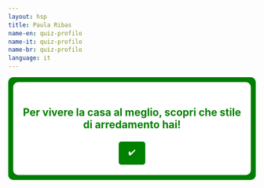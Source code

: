 ```yaml
---
layout: hsp
title: Paula Ribas
name-en: quiz-profilo
name-it: quiz-profilo
name-br: quiz-profilo
language: it
---
```


<section style="background-color: green; color: darkgreen; padding: 10px; border-radius: 10px;">
  <div class="quiz-container">
    <!--
    -->
    <div class="domande">
        <!--
        <h1>Scopri il tuo stile</h1>
        -->
        <h1>Per <b>vivere</b> la casa al <b>meglio</b>, <b>scopri</b> che stile di arredamento <b>hai</b>!</h1>
        <div id="question-container">
            <!-- Qui verrà mostrata una domanda alla volta -->
        </div>
        <!--
        -->
        <div class="button-container">
            <div id="prev-btn-container">
                <button class="nav-btn" id="prev-btn" onclick="prevQuestion()" style="display:none;">↩️</button>
            </div>
            <div id="next-btn-container">
                <button class="nav-btn" id="next-btn" onclick="nextQuestion()">✔️</button>
            </div>
            <div id="submit-btn-container">
                <button class="submit-btn" id="submit-btn" onclick="submitQuiz()" style="display:none;">Scopri il risultato</button>
            </div>
        </div>
        <!-- 
        -->
    </div>
    <div id="result">
        <img src="/assets/img/quiz/meme.jpg" alt="Meme" style="width: 320px; height: auto; display: block; margin: 0 auto;">
        <h2>Il tuo profilo è: <span id="profile-result"></span></h2>
        <p id="profile-description"></p>
        <!--<h3>Curiosità:</h3>-->
        <p id="profile-curiosita"></p>
        <h3>Punteggio:</h3>
        <p id="profile-score"></p>
    </div>

  </div>

<script>
    const questions = [
        { 
            question: "Quale di questi ambienti ti fa sentire più rilassato?",
            answers: ["/assets/img/quiz/domandaA_soggiorno/soggiorno1.png", "/assets/img/quiz/domandaA_soggiorno/soggiorno2.png", "/assets/img/quiz/domandaA_soggiorno/soggiorno3.png", "/assets/img/quiz/domandaA_soggiorno/soggiorno4.png", "/assets/img/quiz/domandaA_soggiorno/soggiorno5.png", "/assets/img/quiz/domandaA_soggiorno/soggiorno6.png", "/assets/img/quiz/domandaA_soggiorno/soggiorno7.png"],
            scores: [1, 2, 3, 4, 5, 6, 7] // Punteggi assegnati per ogni risposta
        },
        { 
            question: "Quale stile di camera da letto sceglieresti per sentirti più accogliente?",
            answers: ["/assets/img/quiz/domandaB_camere/camere1.png", "/assets/img/quiz/domandaB_camere/camere2.png", "/assets/img/quiz/domandaB_camere/camere3.png", "/assets/img/quiz/domandaB_camere/camere4.png", "/assets/img/quiz/domandaB_camere/camere5.png", "/assets/img/quiz/domandaB_camere/camere6.png", "/assets/img/quiz/domandaB_camere/camere7.png"],
            scores: [1, 2, 3, 4, 5, 6, 7] // Punteggi assegnati per ogni risposta
        },
        { 
            question: "Quale di queste cucine sembra la più funzionale per il tuo stile di vita?",
            answers: ["/assets/img/quiz/domandaC_cucina/cucina1.png", "/assets/img/quiz/domandaC_cucina/cucina2.png", "/assets/img/quiz/domandaC_cucina/cucina3.png", "/assets/img/quiz/domandaC_cucina/cucina4.png", "/assets/img/quiz/domandaC_cucina/cucina5.png", "/assets/img/quiz/domandaC_cucina/cucina6.png", "/assets/img/quiz/domandaC_cucina/cucina7.png"],
            scores: [1, 2, 3, 4, 5, 6, 7] // Punteggi assegnati per ogni risposta
        },
        { 
            question: "Quale di questi ambienti di lavoro ti fa sentire più produttivo?",
            answers: ["/assets/img/quiz/domandaD_studio/studio1.png", "/assets/img/quiz/domandaD_studio/studio2.png", "/assets/img/quiz/domandaD_studio/studio3.png", "/assets/img/quiz/domandaD_studio/studio4.png", "/assets/img/quiz/domandaD_studio/studio5.png", "/assets/img/quiz/domandaD_studio/studio6.png", "/assets/img/quiz/domandaD_studio/studio7.png"],
            scores: [1, 2, 3, 4, 5, 6, 7] // Punteggi assegnati per ogni risposta
        },
        { 
            question: "Quale di queste sale da pranzo sarebbe lo spazio perfetto per un pasto in famiglia?",
            answers: ["/assets/img/quiz/domandaE_pranzo/pranzo1.png", "/assets/img/quiz/domandaE_pranzo/pranzo2.png", "/assets/img/quiz/domandaE_pranzo/pranzo3.png", "/assets/img/quiz/domandaE_pranzo/pranzo4.png", "/assets/img/quiz/domandaE_pranzo/pranzo5.png", "/assets/img/quiz/domandaE_pranzo/pranzo6.png", "/assets/img/quiz/domandaE_pranzo/pranzo7.png"],
            scores: [1, 2, 3, 4, 5, 6, 7] // Punteggi assegnati per ogni risposta
        },
        { 
            question: "Quale di questi bagni ti fa sentire più rinvigorito?",
            answers: ["/assets/img/quiz/domandaF_bagno/bagno1.png", "/assets/img/quiz/domandaF_bagno/bagno2.png", "/assets/img/quiz/domandaF_bagno/bagno3.png", "/assets/img/quiz/domandaF_bagno/bagno4.png", "/assets/img/quiz/domandaF_bagno/bagno5.png", "/assets/img/quiz/domandaF_bagno/bagno6.png", "/assets/img/quiz/domandaF_bagno/bagno7.png"],
            scores: [1, 2, 3, 4, 5, 6, 7] // Punteggi assegnati per ogni risposta
        },
        { 
            question: "Quale di questi elementi decorativi vorresti avere a casa tua?",
            answers: ["/assets/img/quiz/domandaG_elemento/elemento1.png", "/assets/img/quiz/domandaG_elemento/elemento2.png", "/assets/img/quiz/domandaG_elemento/elemento3.png", "/assets/img/quiz/domandaG_elemento/elemento4.png", "/assets/img/quiz/domandaG_elemento/elemento5.png", "/assets/img/quiz/domandaG_elemento/elemento6.png", "/assets/img/quiz/domandaG_elemento/elemento7.png"],
            scores: [1, 2, 3, 4, 5, 6, 7] // Punteggi assegnati per ogni risposta
        },
        { 
            question: "Quale di questi spazi esterni ti fa venir voglia di trascorrere più tempo all'aperto?",
            answers: ["/assets/img/quiz/domandaH_esterno/esterno1.png", "/assets/img/quiz/domandaH_esterno/esterno2.png", "/assets/img/quiz/domandaH_esterno/esterno3.png", "/assets/img/quiz/domandaH_esterno/esterno4.png", "/assets/img/quiz/domandaH_esterno/esterno5.png", "/assets/img/quiz/domandaH_esterno/esterno6.png", "/assets/img/quiz/domandaH_esterno/esterno7.png"],
            scores: [1, 2, 3, 4, 5, 6, 7] // Punteggi assegnati per ogni risposta
        },
        { 
            question: "Quale di queste palette di colori ti farebbe sentire più in pace nel tuo soggiorno?",
            answers: ["/assets/img/quiz/domandaI_palette/palette1.png", "/assets/img/quiz/domandaI_palette/palette2.png", "/assets/img/quiz/domandaI_palette/palette3.png", "/assets/img/quiz/domandaI_palette/palette4.png", "/assets/img/quiz/domandaI_palette/palette5.png", "/assets/img/quiz/domandaI_palette/palette6.png", "/assets/img/quiz/domandaI_palette/palette7.png"],
            scores: [1, 2, 3, 4, 5, 6, 7] // Punteggi assegnati per ogni risposta
        }
    ];

    const profiles = [
        { color: "Minimalista Moderno", description: "Per creare un ambiente minimalista e funzionale, scegli mobili multifunzionali come divani letto o tavoli allungabili, che ottimizzano lo spazio senza compromettere il design. Colori neutri come bianco, grigio e beige mantengono una sensazione di tranquillità, mentre trame morbide e pochi oggetti decorativi mantengono l'ambiente leggero e ordinato. Evita l'eccesso di mobili o accessori e opta per linee semplici e pulite.", curiosita: "Persona pratica e organizzata, ama ambienti puliti e privi di eccessi. Cerca equilibrio e tranquillità, mantenendo la vita ordinata e serena." },
        { color: "Scandinavo Naturale", description: "Mobili in legno chiaro, tessuti morbidi come coperte e tappeti soffici, e toni pastello massimizzano la luce naturale. Prediligi mobili dalle linee semplici e sfrutta al meglio le finestre per far entrare la luce. Le piante aggiungono vita e freschezza all’ambiente, creando uno spazio accogliente e funzionale.", curiosita: "Calmo e amante della natura, preferisce la semplicità e un ambiente che trasmetta pace. La sua personalità è legata alla tranquillità e alla praticità." },
        { color: "Industriale Urbano", description: "Materiali come metallo, legno e cemento sono fondamentali per lo stile industriale. Usa scaffali in acciaio, lampade con cavi a vista e mobili in legno grezzo. Colori scuri e neutri come il grigio, il nero e i toni metallici dominano. Spazi aperti e pezzi grandi come divani modulari creano un senso di ampiezza e urbanità.", curiosita: "Urbano e moderno, ama funzionalità e estetica semplice. La personalità è diretta, con un apprezzamento per l’essenziale e robusto." },
        { color: "Classico ed Elegante", description: "Scegli mobili di qualità con linee tradizionali e finiture raffinate. Toni neutri come beige e crema creano una base armoniosa, e dettagli in oro o argento aggiungono un tocco di sofisticazione. Mobili imbottiti confortevoli e tende pesanti sono perfetti per un tocco di eleganza.", curiosita: "Persona sofisticata, che valorizza tradizione e eleganza. Organizzata e in cerca di equilibrio, preferisce ambienti raffinati e simmetrici." },
        { color: "Rustico Accogliente", description: "Usa mobili in legno massiccio e pezzi che trasmettono calore, come poltrone in pelle e coperte di lana. Colori caldi come il terracotta, il marrone e il verde muschio evocano la natura. Una luce soffusa e elementi naturali come cesti di vimini e tessuti rustici completano l’ambiente.", curiosita: "Persona calorosa e legata alla famiglia, ama il comfort e l’intimità. Ha una forte connessione con la tradizione e i valori familiari." },
        { color: "Boho Rilassato", description: "Incorpora elementi naturali come legno, rattan e tessuti in fibre naturali. Aggiungi cuscini colorati, tappeti etnici e tende leggere, creando un'atmosfera rilassante e piena di personalità. Piante e pezzi artigianali sono essenziali per un tocco di originalità. Combina mobili vintage con elementi contemporanei per creare un ambiente accogliente che rifletta la tua libertà creativa.", curiosita: "Creativo e libero, preferisce un ambiente rilassato e colorato. Riflette una personalità artistica e gioiosa, che ama l'originalità." },
        { color: "Eclettico e Vivace", description: "Combina diverse influenze e colori. Scegli oggetti decorativi audaci come tappeti colorati e opere d'arte appariscenti. Mobili vintage e moderni si mescolano in uno spazio vivace e dinamico. Sperimenta con texture e stampe per creare un ambiente che rifletta la tua personalità.", curiosita: "Estroverso e dinamico, ama sperimentare e combinare stili diversi. Ha una personalità vibrante e sempre in evoluzione." }
    ]; // Profilo e descrizione

    let currentQuestion = 0; // Tiene traccia della domanda corrente
    let swiper; // Per inizializzare Swiper

    // Funzione per caricare la domanda corrente
    function loadQuestion(questionIndex) {
        const questionContainer = document.getElementById("question-container");
        questionContainer.innerHTML = ""; // Pulisce il contenuto corrente

        const questionElement = document.createElement("div");
        questionElement.classList.add("question");
        
        const questionTitle = document.createElement("h3");
        questionTitle.textContent = `${questionIndex + 1}. ${questions[questionIndex].question}`;
        questionElement.appendChild(questionTitle);

        // Istruzione per scorrere
        const instruction = document.createElement("p");
        instruction.textContent = "Scorri a destra o a sinistra per vedere altri stili";
        instruction.style.fontStyle = "italic";
        questionElement.appendChild(instruction);
        
        // Creazione dello slider
        const swiperContainer = document.createElement("div");
        swiperContainer.classList.add("swiper-container");
        
        const swiperWrapper = document.createElement("div");
        swiperWrapper.classList.add("swiper-wrapper");

        // Aggiungi le immagini alle slide
        questions[questionIndex].answers.forEach((answer, i) => {
            const slide = document.createElement("div");
            slide.classList.add("swiper-slide");
            const img = document.createElement("img");
            img.src = answer;
            img.alt = answer.split('/').pop();
            img.dataset.profile = i;
            img.onclick = () => selectAnswer(questionIndex, i);
            slide.appendChild(img);
            swiperWrapper.appendChild(slide);
        });

        swiperContainer.appendChild(swiperWrapper);
        questionElement.appendChild(swiperContainer);
        questionContainer.appendChild(questionElement);
        
        // Inizializza Swiper
        swiper = new Swiper(swiperContainer, {
            loop: false,
            pagination: {
                el: '.swiper-pagination',
                clickable: true,
            },
            navigation: {
                nextEl: '.swiper-button-next',
                prevEl: '.swiper-button-prev',
            },
            on: {
                slideChange: function () {
                    // Aggiorna la risposta selezionata in base alla slide corrente
                    const currentIndex = swiper.activeIndex;
                    questions[questionIndex].selectedProfile = currentIndex;
                }
            }
        });
        
        // Controllo visibilità pulsanti
        document.getElementById("prev-btn").style.display = questionIndex > 0 ? "inline-block" : "none";
        document.getElementById("next-btn").style.display = questionIndex < questions.length - 1 ? "inline-block" : "none";
        document.getElementById("submit-btn").style.display = questionIndex === questions.length - 1 ? "inline-block" : "none";
    }

    // Funzione per selezionare una risposta
    function selectAnswer(questionIndex, profileIndex) {
        // Assegna il profilo alla domanda selezionata
        questions[questionIndex].selectedProfile = profileIndex;
    }

    // Funzione per andare alla domanda successiva
    function nextQuestion() {
        if (currentQuestion < questions.length - 1) {
            currentQuestion++;
            loadQuestion(currentQuestion);
        }
    }

    // Funzione per tornare alla domanda precedente
    function prevQuestion() {
        if (currentQuestion > 0) {
            currentQuestion--;
            loadQuestion(currentQuestion);
        }
    }

    // Funzione per calcolare il risultato
function submitQuiz() {
    let totalScore = 0; // Inizializza il punteggio totale

    // Somma i punteggi delle risposte selezionate
    questions.forEach(q => {
        if (q.selectedProfile !== undefined) {
            totalScore += q.scores[q.selectedProfile];
        }
    });

    // Determina il profilo in base al punteggio
    let resultProfileIndex;
    if (totalScore >= 1 && totalScore <= 11) {
        resultProfileIndex = 0; // Minimalista Moderno
    } else if (totalScore >= 12 && totalScore <= 20) {
        resultProfileIndex = 1; // Scandinavo Naturale
    } else if (totalScore >= 21 && totalScore <= 33) {
        resultProfileIndex = 2; // Industriale Urbano
    } else if (totalScore >= 34 && totalScore <= 44) {
        resultProfileIndex = 3; // Classico ed Elegante
    } else if (totalScore >= 45 && totalScore <= 50) {
        resultProfileIndex = 4; // Rustico Accogliente
    } else if (totalScore >= 51 && totalScore <= 59) {
        resultProfileIndex = 5; // Boho Rilassato
    } else if (totalScore >= 60 && totalScore <= 63) {
        resultProfileIndex = 6; // Eclettico e Vivace
    }

    // Prende il profilo dall'array profiles
    const resultProfile = profiles[resultProfileIndex];

    // Nasconde il contenuto del quiz e i pulsanti
    document.querySelector(".domande").style.display = "none";

    // Mostra il risultato insieme al punteggio totale
    const resultElement = document.getElementById("result");
    const profileResult = document.getElementById("profile-result");
    const profileDescription = document.getElementById("profile-description");
    const profileCuriosita = document.getElementById("profile-curiosita"); 
    const profileScore = document.getElementById("profile-score"); 

    profileResult.textContent = resultProfile.color;
    profileDescription.textContent = `${resultProfile.description}`;
    profileCuriosita.textContent = `${resultProfile.curiosita}`;
    profileScore.textContent = `Hai ottenuto un punteggio di ${totalScore}.`;
    resultElement.style.display = "block";
}

    // Carica la prima domanda all'avvio
    window.onload = () => loadQuestion(currentQuestion);
</script>

  <style>

    /* Cambia il colore del testo h1 in verde */
    h1 {
      color: green;
    }

    .quiz-container {
      max-width: 800px;
      margin: 0 auto;
      padding: 20px;
      background-color: #fff;
      border-radius: 10px;
      box-shadow: 0 0 10px rgba(0, 0, 0, 0.1);
      text-align: center;
    }

    .question {
      margin-bottom: 20px;
    }

    .question h3 {
      font-size: 1.5em;
      margin-bottom: 20px;
    }

    /* Stile per il contenitore Swiper */
    .swiper-container {
      width: 100%;
      /*height: auto;*/
      height: 300px;
      overflow: hidden;
      position: relative;
    }

    .swiper-slide {
      display: flex;
      justify-content: center;
      align-items: center;
      cursor: pointer;
      width: 80%; /* Mostra solo il 80% di ogni slide */
      margin: 0 auto;
    }

    /* Stile per le immagini */
    .swiper-slide img {
      width: 100%;
      height: auto;
      object-fit: cover;
      /*border-radius: 10px;*/
    }

    .submit-btn,
    .nav-btn {
      display: block;
      margin: 20px auto;
      padding: 10px 20px;
      background-color: green;
      color: #fff;
      border: none;
      border-radius: 5px;
      cursor: pointer;
      font-size: 16px;
    }

    .submit-btn:hover,
    .nav-btn:hover {
      background-color: darkgreen;
    }

    #result {
      display: none;
      margin-top: 20px;
    }
    #result h2 {
/*
      font-size: 1.5em;
      color: #3498db;
*/
    }
    .styles-transparent .styles-NavigationDesktop {
      transition: background-color .4s var(--rock-dove);
      background-color: #fff;
      transition: 0.4s;
    }

    .button-container {
        position: relative;
        display: flex;
        justify-content: space-between; /* Cambia da center a space-between */
        align-items: center;
        margin-top: 20px;
        height: 50px; /* Mantieni un'altezza fissa per garantire l'allineamento */
    }

    #prev-btn-container {
        flex: 1; /* Permette al contenitore di occupare spazio */
    }

    #next-btn-container {
        flex: 1; /* Permette al contenitore di occupare spazio */
        display: flex;
        justify-content: center; /* Centra il pulsante "Next" */
    }

    #submit-btn-container {
        flex: 1; /* Permette al contenitore di occupare spazio */
        display: flex;
        justify-content: center; /* Centra il pulsante "Submit" */
    }

    #next-btn {
        background-color: green;
        color: white;
        padding: 10px 20px;
        border: none;
        border-radius: 5px;
        font-size: 16px;
        cursor: pointer;
    }

    #prev-btn {
        background-color: green;
        color: white;
        padding: 5px 10px; /* Riduce la dimensione del bottone */
        border: none;
        border-radius: 5px;
        font-size: 14px; /* Font più piccolo */
        cursor: pointer;
        /*margin-right: 10px;*/
        /*margin-left: 50px;*/
    }

    #next-btn:hover,
    #prev-btn:hover {
        background-color: darkgreen;
    }

img {
  width: 100%; /* Fai in modo che l'immagine occupi tutta la larghezza del contenitore */
  height: auto; /* Mantieni le proporzioni originali */
  object-fit: contain; /* Assicura che l'immagine venga visualizzata completamente */
}

  </style>

</section>
